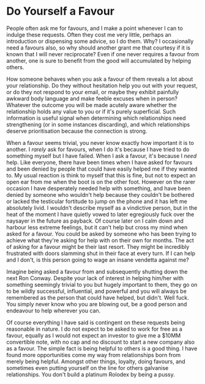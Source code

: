 # Do Yourself a Favour

People often ask me for favours, and I make a point whenever I can to indulge these requests. Often they cost me very little, perhaps an introduction or dispensing some advice, so I do them. Why? I occasionally need a favours also, so why should another grant me that courtesy if it is known that I will never reciprocate? Even if one never requires a favour from another, one is sure to benefit from the good will accumulated by helping others.

How someone behaves when you ask a favour of them reveals a lot about your relationship. Do they without hesitation help you out with your request, or do they not respond to your email, or maybe they exhibit painfully awkward body language and make feeble excuses when in person? Whatever the outcome you will be made acutely aware whether the relationship holds any value to you or if it's purely superficial. Such information is useful signal when determining which relationships need strengthening (or in some instances discarding), and which relationships deserve prioritisation because the connection is strong.

When a favour seems trivial, you never know exactly how important it is to another. I *rarely* ask for favours, when I do it's because I have tried to do something myself but I have failed. When I ask a favour, it's because I *need* help. Like everyone, there have been times when I have asked for favours and been denied by people that could have easily helped me if they wanted to. My usual reaction is think to myself that this is fine, but not to expect an open ear from me when the boot is on the other foot. However on the rarer occasion I have desperately needed help with something, and have been denied by someone who wouldn't help because they couldn't be bothered or lacked the testicular fortitude to jump on the phone and it has left me absolutely livid. I wouldn't describe myself as a vindictive person, but in the heat of the moment I have quietly vowed to later egregiously fuck over the naysayer in the future as payback. Of course later on I calm down and harbour less extreme feelings, but it can't help but cross my mind when asked for a favour. You could be asked by someone who has been trying to achieve what they're asking for help with on their own for months. The act of asking for a favour might be their last resort. They might be incredibly frustrated with doors slamming shut in their face at every turn. If I can help and I don't, is this person going to wage an insane vendetta against me? 

Imagine being asked a favour from and subsequently shutting down the next Ron Conway. Despite your lack of interest in helping him/her with something seemingly trivial to you but hugely important to them, they go on to be wildly successful, influential, and powerful and you will always be remembered as the person that could have helped, but didn't. Well fuck. You simply never know who you are blowing out, be a good person and endeavour to help wherever you can.

Of course everything I have said is contingent on these requests being reasonable in nature. I do not expect to be asked to work for free as a favour, equally as I would not expect an investor to give me a $10MM convertible note, with no cap and no discount to start a new company also as a favour. The simple fact is being helpful to others is a good thing. I have found more opportunities come my way from relationships born from merely being helpful. Amongst other things, loyalty, doing favours, and sometimes even putting yourself on the line for others galvanise relationships. You don't build a platinum Rolodex by being a pussy.


